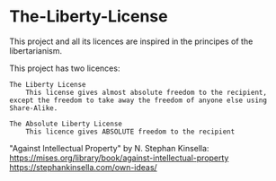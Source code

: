 # The-Liberty-License

This project and all its licences are inspired in the principes of the libertarianism.

This project has two licences:

	The Liberty License
		This license gives almost absolute freedom to the recipient, except the freedom to take away the freedom of anyone else using Share-Alike.
	
	The Absolute Liberty License
		This licence gives ABSOLUTE freedom to the recipient


"Against Intellectual Property" by N. Stephan Kinsella: https://mises.org/library/book/against-intellectual-property
https://stephankinsella.com/own-ideas/

